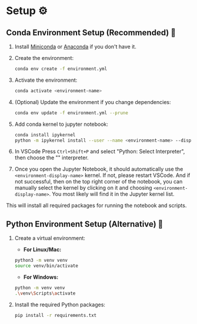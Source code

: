 
# Setup ⚙️


## Conda Environment Setup (Recommended) 🐍

1. Install [Miniconda](https://docs.conda.io/en/latest/miniconda.html) or [Anaconda](https://www.anaconda.com/products/distribution) if you don't have it.
2. Create the environment:

   ```bash
   conda env create -f environment.yml
   ```

3. Activate the environment:

   ```bash
   conda activate <environment-name>
   ```

4. (Optional) Update the environment if you change dependencies:

   ```bash
   conda env update -f environment.yml --prune
   ```

5. Add conda kernel to jupyter notebook:

   ```bash
   conda install ipykernel
   python -m ipykernel install --user --name <environment-name> --display-name "<environment-display-name>"
   ```
6. In VSCode Press `Ctrl+Shift+P` and select "Python: Select Interpreter", then choose the "<environment-display-name>" interpreter.
7. Once you open the Jupyter Notebook, it should automatically use the `<environment-display-name>` kernel. If not, please restart VSCode. And if not successful, then on the top right corner of the notebook, you can manually select the kernel by clicking on it and choosing `<environment-display-name>`. You most likely will find it in the Jupyter kernel list.

This will install all required packages for running the notebook and scripts.


## Python Environment Setup (Alternative) 🐍
1. Create a virtual environment:
   * **For Linux/Mac:**
   ```bash
   python3 -m venv venv
   source venv/bin/activate
   ```
   * **For Windows:**
   ```bash
   python -m venv venv
   .\venv\Scripts\activate
   ```
2. Install the required Python packages:

   ```bash
   pip install -r requirements.txt
   ```
